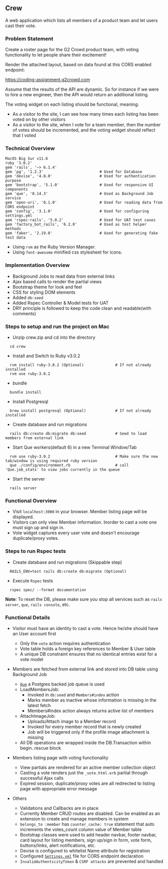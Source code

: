 ## Crew

A web application which lists all members of a product team and let users cast their vote.

### Problem Statement
Create a roster page for the G2 Crowd product team, with voting functionality to let people share their excitement!

Render the attached layout, based on data found at this CORS enabled endpoint:

https://coding-assignment.g2crowd.com

Assume that the results of the API are dynamic. So for instance if we were to hire a new engineer, then the API would return an additional listing.

The voting widget on each listing should be functional, meaning:

* As a visitor to the site, I can see how many times each listing has been voted on by other visitors
* As a visitor to the site, when I vote for a team member, then the number of votes should be incremented, and the voting widget should reflect that I voted

### Technical Overview
```
MacOS Big Sur v11.6
ruby '3.0.2'
gem 'rails', '~> 6.1.4'
gem 'pg', '1.2.3'                         # Used for Database
gem 'devise', '4.8.0'                     # Used for authentication purpose
gem 'bootstrap', '5.1.0'                  # Used for responsive UI components
gem 'que', '0.14.3'                       # Used as Background Job service
gem 'open-uri', '0.1.0'                   # Used for reading data from CORS endpoint
gem 'config', '3.1.0'                     # Used for configuring settings.yml
gem 'rspec-rails', '5.0.2'                # Used for UAT test cases
gem 'factory_bot_rails', '6.2.0'          # Used as test helper methods
gem 'faker', '2.19.0'                     # Used for generating fake test data
```
- Using `rvm` as the Ruby Version Manager.
- Using `font-awesome` minified css stylesheet for icons.

### Implementation Overview
- Background Jobs to read data from external links
- Ajax based calls to render the partial views
- Bootstrap theme for look and feel
- CSS for styling DOM elements
- Added `db:seed`
- Added Rspec Controller & Model tests for UAT
- DRY principle is followed to keep the code clean and readable(with comments)

### Steps to setup and run the project on Mac
- Unzip crew.zip and cd into the directory
```
  cd crew
```
- Install and Switch to Ruby v3.0.2
```
  rvm install ruby-3.0.2 (Optional)              # If not already installed
  rvm use ruby-3.0.2
``` 
- bundle
```
  bundle install
```
- Install Postgresql
```
  brew install postgresql (Optional)             # If not already installed
```
- Create database and run migrations
```
  rails db:create db:migrate db:seed             # Seed to load members from external link
```
- Start Que workers(default 6) in a new Terminal Window/Tab
```
  rvm use ruby-3.0.2                             # Make sure the new tab/window is using required ruby version
  que ./config/environment.rb                    # call 'Que.job_stats' to view jobs currently in the queue
```
- Start the server
```
  rails server
```

### Functional Overview
- Visit `localhost:3000` in your browser. Member listing page will be displayed.
- Visitors can only view Member information. Inorder to cast a vote one must sign up and sign in.
- Vote widget captures every user vote and doesn't encourage duplicate/proxy votes.

### Steps to run Rspec tests
- Create database and run migrations (Skippable step)
```
  RAILS_ENV=test rails db:create db:migrate (Optional)
```
- Execute `Rspec` tests
```
  rspec spec/ --format documentation
```

**Note**: To reset the DB, please make sure you stop all services such as `rails server`, `que`, `rails console`, etc.

### Functional Details
- Visitor must have an identity to cast a vote. Hence he/she should have an User account first
  - Only the `vote` action requires authentication
  - Vote table holds a foreign key references to Member & User table
  - A unique DB constraint ensures that no identical entries exist for a vote model

- Members are fetched from external link and stored into DB table using Background Job
  - [`Que`](https://github.com/que-rb/que) a Postgres backed job queue is used
  - LoadMembersJob:
    - Invoked in `db:seed` and `Members#index` action
    - Marks member as inactive whose information is missing in the latest fetch
    - Members#index action always returns active list of members
  - AttachImageJob:
    - Uploads/Attach image to a Member record
    - Invoked for every member record that is newly created
    - Job will be triggered only if the profile image attachment is missing
  - All DB operations are wrapped inside the DB.Transaction within begin..rescue block

- Members listing page with voting functionality
  - View partials are rendered for an active member collection object
  - Casting a vote renders just the `_vote.html.erb` partial through successful Ajax calls
  - Expired session, duplicate/proxy votes are all redirected to listing page with appropriate error message

- Others
  - Validations and Callbacks are in place
  - Currently Member CRUD routes are disabled. Can be enabled as an extension to create and manage members in system
  - `belongs_to :member` has `counter_cache: true` statement that auto increments the votes_count column value of Member table
  - Bootstrap classes were used to add header navbar, footer navbar, card layout for listing members, sign up/sign in form, vote form, buttons/links, alert notifications, etc.
  - Devise is configured to whitelist Name attribute for registration
  - Configured [`Settings.yml`](https://github.com/rubyconfig/config) file for CORS endpoint declaration
  - `InvalidAuthenticityToken` & `CSRF attacks` are prevented and handled
